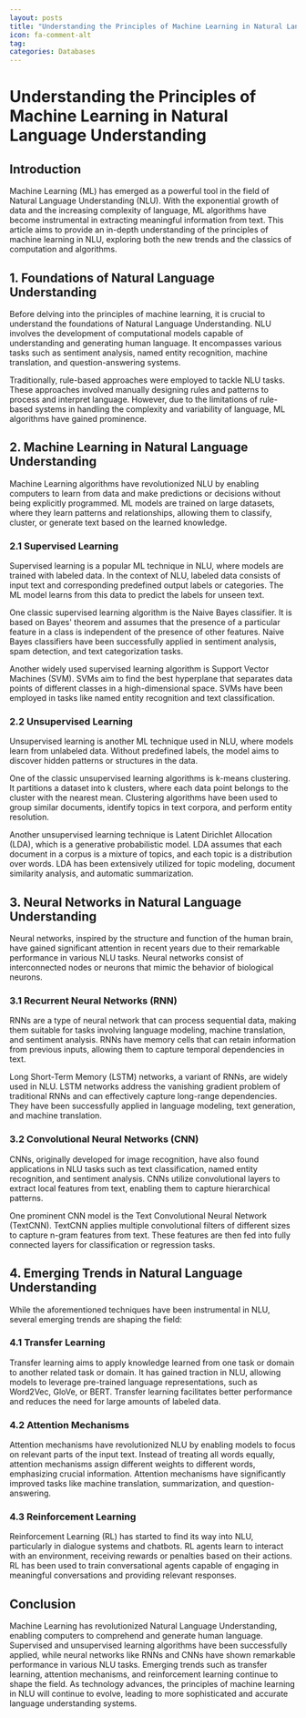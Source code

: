 ```yaml
---
layout: posts
title: "Understanding the Principles of Machine Learning in Natural Language Understanding"
icon: fa-comment-alt
tag:      
categories: Databases
---
```



# Understanding the Principles of Machine Learning in Natural Language Understanding

## Introduction

Machine Learning (ML) has emerged as a powerful tool in the field of Natural Language Understanding (NLU). With the exponential growth of data and the increasing complexity of language, ML algorithms have become instrumental in extracting meaningful information from text. This article aims to provide an in-depth understanding of the principles of machine learning in NLU, exploring both the new trends and the classics of computation and algorithms.

## 1. Foundations of Natural Language Understanding

Before delving into the principles of machine learning, it is crucial to understand the foundations of Natural Language Understanding. NLU involves the development of computational models capable of understanding and generating human language. It encompasses various tasks such as sentiment analysis, named entity recognition, machine translation, and question-answering systems.

Traditionally, rule-based approaches were employed to tackle NLU tasks. These approaches involved manually designing rules and patterns to process and interpret language. However, due to the limitations of rule-based systems in handling the complexity and variability of language, ML algorithms have gained prominence.

## 2. Machine Learning in Natural Language Understanding

Machine Learning algorithms have revolutionized NLU by enabling computers to learn from data and make predictions or decisions without being explicitly programmed. ML models are trained on large datasets, where they learn patterns and relationships, allowing them to classify, cluster, or generate text based on the learned knowledge.

### 2.1 Supervised Learning

Supervised learning is a popular ML technique in NLU, where models are trained with labeled data. In the context of NLU, labeled data consists of input text and corresponding predefined output labels or categories. The ML model learns from this data to predict the labels for unseen text.

One classic supervised learning algorithm is the Naive Bayes classifier. It is based on Bayes' theorem and assumes that the presence of a particular feature in a class is independent of the presence of other features. Naive Bayes classifiers have been successfully applied in sentiment analysis, spam detection, and text categorization tasks.

Another widely used supervised learning algorithm is Support Vector Machines (SVM). SVMs aim to find the best hyperplane that separates data points of different classes in a high-dimensional space. SVMs have been employed in tasks like named entity recognition and text classification.

### 2.2 Unsupervised Learning

Unsupervised learning is another ML technique used in NLU, where models learn from unlabeled data. Without predefined labels, the model aims to discover hidden patterns or structures in the data.

One of the classic unsupervised learning algorithms is k-means clustering. It partitions a dataset into k clusters, where each data point belongs to the cluster with the nearest mean. Clustering algorithms have been used to group similar documents, identify topics in text corpora, and perform entity resolution.

Another unsupervised learning technique is Latent Dirichlet Allocation (LDA), which is a generative probabilistic model. LDA assumes that each document in a corpus is a mixture of topics, and each topic is a distribution over words. LDA has been extensively utilized for topic modeling, document similarity analysis, and automatic summarization.

## 3. Neural Networks in Natural Language Understanding

Neural networks, inspired by the structure and function of the human brain, have gained significant attention in recent years due to their remarkable performance in various NLU tasks. Neural networks consist of interconnected nodes or neurons that mimic the behavior of biological neurons.

### 3.1 Recurrent Neural Networks (RNN)

RNNs are a type of neural network that can process sequential data, making them suitable for tasks involving language modeling, machine translation, and sentiment analysis. RNNs have memory cells that can retain information from previous inputs, allowing them to capture temporal dependencies in text.

Long Short-Term Memory (LSTM) networks, a variant of RNNs, are widely used in NLU. LSTM networks address the vanishing gradient problem of traditional RNNs and can effectively capture long-range dependencies. They have been successfully applied in language modeling, text generation, and machine translation.

### 3.2 Convolutional Neural Networks (CNN)

CNNs, originally developed for image recognition, have also found applications in NLU tasks such as text classification, named entity recognition, and sentiment analysis. CNNs utilize convolutional layers to extract local features from text, enabling them to capture hierarchical patterns.

One prominent CNN model is the Text Convolutional Neural Network (TextCNN). TextCNN applies multiple convolutional filters of different sizes to capture n-gram features from text. These features are then fed into fully connected layers for classification or regression tasks.

## 4. Emerging Trends in Natural Language Understanding

While the aforementioned techniques have been instrumental in NLU, several emerging trends are shaping the field:

### 4.1 Transfer Learning

Transfer learning aims to apply knowledge learned from one task or domain to another related task or domain. It has gained traction in NLU, allowing models to leverage pre-trained language representations, such as Word2Vec, GloVe, or BERT. Transfer learning facilitates better performance and reduces the need for large amounts of labeled data.

### 4.2 Attention Mechanisms

Attention mechanisms have revolutionized NLU by enabling models to focus on relevant parts of the input text. Instead of treating all words equally, attention mechanisms assign different weights to different words, emphasizing crucial information. Attention mechanisms have significantly improved tasks like machine translation, summarization, and question-answering.

### 4.3 Reinforcement Learning

Reinforcement Learning (RL) has started to find its way into NLU, particularly in dialogue systems and chatbots. RL agents learn to interact with an environment, receiving rewards or penalties based on their actions. RL has been used to train conversational agents capable of engaging in meaningful conversations and providing relevant responses.

## Conclusion

Machine Learning has revolutionized Natural Language Understanding, enabling computers to comprehend and generate human language. Supervised and unsupervised learning algorithms have been successfully applied, while neural networks like RNNs and CNNs have shown remarkable performance in various NLU tasks. Emerging trends such as transfer learning, attention mechanisms, and reinforcement learning continue to shape the field. As technology advances, the principles of machine learning in NLU will continue to evolve, leading to more sophisticated and accurate language understanding systems.